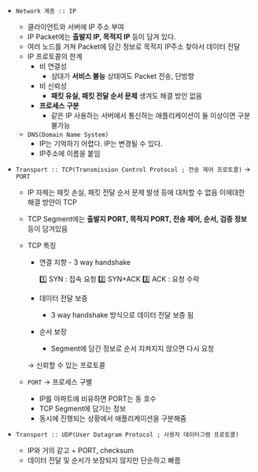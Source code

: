 - `Network 계층 :: IP`
    - 클라이언트와 서버에 IP 주소 부여
    - IP Packet에는 **출발지 IP, 목적지 IP** 등이 담겨 있다.
    - 여러 노드를 거쳐 Packet에 담긴 정보로 목적지 IP주소 찾아서 데이터 전달
    - IP 프로토콜의 한계
        - 비 연결성
            - 상대가 **서비스 불능** 상태여도 Packet 전송, 단방향
        - 비 신뢰성
            - **패킷 유실, 패킷 전달 순서 문제** 생겨도 해결 방안 없음
        - **프로세스 구분**
            - 같은 IP 사용하는 서버에서 통신하는 애플리케이션이 둘 이상이면 구분 불가능
    - `DNS(Domain Name System)`
        - IP는 기억하기 어렵다. IP는 변경될 수 있다.
        - IP주소에 이름을 붙임
            
- `Transport :: TCP(Transmission Control Protocol ; 전송 제어 프로토콜)` →  `PORT`
    - IP 자체는 패킷 손실, 패킷 전달 순서 문제 발생 등에 대처할 수 없음 이에대한 해결 방안이 TCP
    - TCP Segment에는 **출발지 PORT, 목적지 PORT, 전송 제어, 순서, 검증 정보** 등이 담겨있음
    - TCP 특징
        - 연결 지향 - 3 way handshake
            
            
            1️⃣ SYN : 접속 요청  2️⃣ SYN+ACK   3️⃣ ACK : 요청 수락
            
        - 데이터 전달 보증
            - 3 way handshake 방식으로 데이터 전달 보증 됨
        - 순서 보장
            - Segment에 담긴 정보로 순서 지켜지지 않으면 다시 요청
        
        → 신뢰할 수 있는 프로토콜
        
    - `PORT` → 프로세스 구별
        - IP를 아파트에 비유하면 PORT는 동 호수
        - TCP Segment에 담기는 정보
        - 동시에 진행되는 상황에서 애플리케이션을 구분해줌
- `Transport :: UDP(User Datagram Protocol ; 사용자 데이터그램 프로토콜)`
    - IP와 거의 같고 + PORT, checksum
    - 데이터 전달 및 순서가 보장되지 않지만 단순하고 빠름